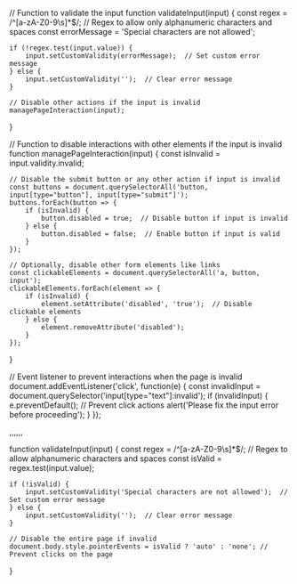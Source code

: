 // Function to validate the input
function validateInput(input) {
    const regex = /^[a-zA-Z0-9\s]*$/;  // Regex to allow only alphanumeric characters and spaces
    const errorMessage = 'Special characters are not allowed';

    if (!regex.test(input.value)) {
        input.setCustomValidity(errorMessage);  // Set custom error message
    } else {
        input.setCustomValidity('');  // Clear error message
    }

    // Disable other actions if the input is invalid
    managePageInteraction(input);
}

// Function to disable interactions with other elements if the input is invalid
function managePageInteraction(input) {
    const isInvalid = input.validity.invalid;

    // Disable the submit button or any other action if input is invalid
    const buttons = document.querySelectorAll('button, input[type="button"], input[type="submit"]');
    buttons.forEach(button => {
        if (isInvalid) {
            button.disabled = true;  // Disable button if input is invalid
        } else {
            button.disabled = false;  // Enable button if input is valid
        }
    });

    // Optionally, disable other form elements like links
    const clickableElements = document.querySelectorAll('a, button, input');
    clickableElements.forEach(element => {
        if (isInvalid) {
            element.setAttribute('disabled', 'true');  // Disable clickable elements
        } else {
            element.removeAttribute('disabled');
        }
    });
}

// Event listener to prevent interactions when the page is invalid
document.addEventListener('click', function(e) {
    const invalidInput = document.querySelector('input[type="text"]:invalid');
    if (invalidInput) {
        e.preventDefault();  // Prevent click actions
        alert('Please fix the input error before proceeding');
    }
});


,,,,,,

function validateInput(input) {
    const regex = /^[a-zA-Z0-9\s]*$/;  // Regex to allow alphanumeric characters and spaces
    const isValid = regex.test(input.value);

    if (!isValid) {
        input.setCustomValidity('Special characters are not allowed');  // Set custom error message
    } else {
        input.setCustomValidity('');  // Clear error message
    }

    // Disable the entire page if invalid
    document.body.style.pointerEvents = isValid ? 'auto' : 'none'; // Prevent clicks on the page
}